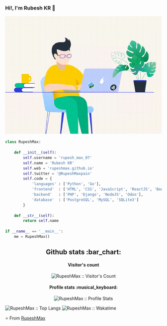 ### Hi!, I'm Rubesh KR 👋

<p align="center"><img src="https://github.com/RupeshMax/RupeshMax/blob/main/python.gif" alt="Welcome!"/></p>




```python
class RupeshMax:

    def __init__(self):
        self.username = 'rupesh_max_07'
        self.name = 'Rubesh KR'
        self.web = 'rupeshmax.github.io'
        self.twitter = '@RupeshMaxpain'
        self.code = {
            'languages' : ['Python', 'Go'],
            'frontend'  : ['HTML', 'CSS', 'JavaScript', 'ReactJS', 'Boostrap'],
            'backend'   : ['PHP', 'Django', 'NodeJS', 'Odoo'],
            'database'  : ['PostgreSQL', 'MySQL', 'SQLite3']
        }
       
    def __str__(self):
        return self.name

if __name__ == '__main__':
    me = RupeshMax()

```


<h2 align="center">Github stats :bar_chart:</h2>


<h4 align="center">Visitor's count </h4>

<p align="center"><img src="https://profile-counter.glitch.me/{RupeshMax}/count.svg" alt="RupeshMax :: Visitor's Count" /></p>


<h4 align="center">Profile stats :musical_keyboard:</h4>


<p align="center"><img src="https://github-readme-stats.vercel.app/api?username=RupeshMax&show_icons=true&theme=flag-india" alt="RupeshMax :: Profile Stats" /> </p>




<p><img src="https://github-readme-stats.vercel.app/api/top-langs/?username=RupeshMax&langs_count=10&theme=flag-india&layout=compact" alt="RupeshMax :: Top Langs" />
<img src="https://github-readme-stats.vercel.app/api/wakatime?username=willianrod&langs_count=4&theme=flag-india" alt="RupeshMax :: Wakatime" />
</p>





⭐️ From [RupeshMax](https://github.com/RupeshMax)
<!--
**RupeshMax/RupeshMax** is a ✨ _special_ ✨ repository because its `README.md` (this file) appears on your GitHub profile.

Here are some ideas to get you started:

- 🔭 I’m currently working on ...
- 🌱 I’m currently learning ...
- 👯 I’m looking to collaborate on ...
- 🤔 I’m looking for help with ...
- 💬 Ask me about ...
- 📫 How to reach me: ...
- 😄 Pronouns: ...
- ⚡ Fun fact: ...
-->
